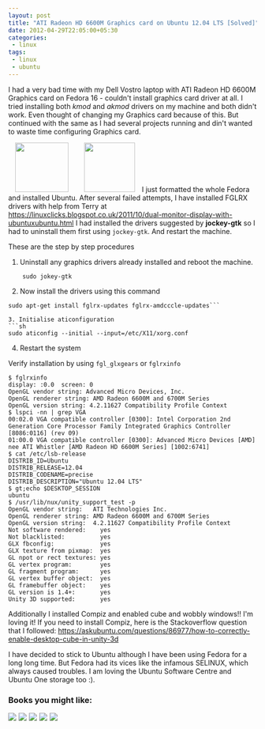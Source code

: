 ```yaml
---
layout: post
title: "ATI Radeon HD 6600M Graphics card on Ubuntu 12.04 LTS [Solved]"
date: 2012-04-29T22:05:00+05:30
categories:
 - linux
tags:
 - linux
 - ubuntu
---
```


I had a very bad time with my Dell Vostro laptop with ATI Radeon HD 6600M Graphics card on Fedora 16 - couldn't install graphics card driver at all. I tried installing both <i>kmod</i> and <i>akmod</i> drivers on my machine and both didn't work. Even thought of changing my Graphics card because of this. But continued with the same as I had several projects running and din't wanted to waste time configuring Graphics card.

<a href="https://4.bp.blogspot.com/-lK0GZvxCS8U/T51vVwcRSTI/AAAAAAAADOY/oQ-ToxwfwpI/s1600/ati-radeon-hd-3800.jpg" imageanchor="1" style="margin-left: 1em; margin-right: 1em;"><img border="0" height="100" src="https://4.bp.blogspot.com/-lK0GZvxCS8U/T51vVwcRSTI/AAAAAAAADOY/oQ-ToxwfwpI/s400/ati-radeon-hd-3800.jpg" width="108" /></a>  <a href="https://1.bp.blogspot.com/-I8YW50FNYNY/T51uH-lyEUI/AAAAAAAADOM/Zv_ZCYZ_rSE/s1600/ubuntu.png" imageanchor="1" style="margin-left: 1em; margin-right: 1em;"><img border="0" height="100" src="https://1.bp.blogspot.com/-I8YW50FNYNY/T51uH-lyEUI/AAAAAAAADOM/Zv_ZCYZ_rSE/s400/ubuntu.png" width="103" /></a>I just formatted the whole Fedora and installed Ubuntu. After several failed attempts, I have installed FGLRX drivers with help from Terry at <a href="https://linuxclicks.blogspot.co.uk/2011/10/dual-monitor-display-with-ubuntuxubuntu.html">https://linuxclicks.blogspot.co.uk/2011/10/dual-monitor-display-with-ubuntuxubuntu.html</a>
I had installed the drivers suggested by <strong>jockey-gtk</strong> so I had to uninstall them first using <code>jockey-gtk</code>. And restart the machine.

These are the step by step procedures

1. Uninstall any graphics drivers already installed and reboot the machine.

```
	sudo jokey-gtk
```

2. Now install the drivers using this command
```
sudo apt-get install fglrx-updates fglrx-amdcccle-updates```

3. Initialise aticonfiguration
```sh
sudo aticonfig --initial --input=/etc/X11/xorg.conf
```

4. Restart the system

Verify installation by using `fgl_glxgears` or `fglrxinfo`

```
$ fglrxinfo
display: :0.0  screen: 0
OpenGL vendor string: Advanced Micro Devices, Inc.
OpenGL renderer string: AMD Radeon 6600M and 6700M Series
OpenGL version string: 4.2.11627 Compatibility Profile Context
$ lspci -nn | grep VGA
00:02.0 VGA compatible controller [0300]: Intel Corporation 2nd Generation Core Processor Family Integrated Graphics Controller [8086:0116] (rev 09)
01:00.0 VGA compatible controller [0300]: Advanced Micro Devices [AMD] nee ATI Whistler [AMD Radeon HD 6600M Series] [1002:6741]
$ cat /etc/lsb-release
DISTRIB_ID=Ubuntu
DISTRIB_RELEASE=12.04
DISTRIB_CODENAME=precise
DISTRIB_DESCRIPTION="Ubuntu 12.04 LTS"
$ gt;echo $DESKTOP_SESSION
ubuntu
$ /usr/lib/nux/unity_support_test -p
OpenGL vendor string:   ATI Technologies Inc.
OpenGL renderer string: AMD Radeon 6600M and 6700M Series
OpenGL version string:  4.2.11627 Compatibility Profile Context
Not software rendered:    yes
Not blacklisted:          yes
GLX fbconfig:             yes
GLX texture from pixmap:  yes
GL npot or rect textures: yes
GL vertex program:        yes
GL fragment program:      yes
GL vertex buffer object:  yes
GL framebuffer object:    yes
GL version is 1.4+:       yes
Unity 3D supported:       yes
```

Additionally I installed Compiz and enabled cube and wobbly windows!! I'm loving it! If you need to install Compiz, here is the Stackoverflow question that I followed: <a href="https://askubuntu.com/questions/86977/how-to-correctly-enable-desktop-cube-in-unity-3d">https://askubuntu.com/questions/86977/how-to-correctly-enable-desktop-cube-in-unity-3d</a>

I have decided to stick to Ubuntu although I have been using Fedora for a long long time. But Fedora had its vices like the infamous SELINUX, which always caused troubles. I am loving the Ubuntu Software Centre and Ubuntu One storage too :).

<div class="my-amazon-links"><h3>Books you might like:</h3><a href="https://www.amazon.com/gp/product/B004Y1NMDI/ref=as_li_ss_il?ie=UTF8&amp;camp=1789&amp;creative=390957&amp;creativeASIN=B004Y1NMDI&amp;linkCode=as2&amp;tag=thelaccur-20"><img border="0" src="https://ws.assoc-amazon.com/widgets/q?_encoding=UTF8&amp;ASIN=B004Y1NMDI&amp;Format=_SL160_&amp;ID=AsinImage&amp;MarketPlace=US&amp;ServiceVersion=20070822&amp;WS=1&amp;tag=thelaccur-20" /></a><img alt="" border="0" height="1" src="https://www.assoc-amazon.com/e/ir?t=thelaccur-20&amp;l=as2&amp;o=1&amp;a=B004Y1NMDI" style="border: none !important; margin: 0px !important;" width="1" />  <a href="https://www.amazon.com/gp/product/B004RYVI0Q/ref=as_li_ss_il?ie=UTF8&amp;camp=1789&amp;creative=390957&amp;creativeASIN=B004RYVI0Q&amp;linkCode=as2&amp;tag=thelaccur-20"><img border="0" src="https://ws.assoc-amazon.com/widgets/q?_encoding=UTF8&amp;ASIN=B004RYVI0Q&amp;Format=_SL160_&amp;ID=AsinImage&amp;MarketPlace=US&amp;ServiceVersion=20070822&amp;WS=1&amp;tag=thelaccur-20" /></a><img alt="" border="0" height="1" src="https://www.assoc-amazon.com/e/ir?t=thelaccur-20&amp;l=as2&amp;o=1&amp;a=B004RYVI0Q" style="border: none !important; margin: 0px !important;" width="1" />  <a href="https://www.amazon.com/gp/product/0596804849/ref=as_li_ss_il?ie=UTF8&amp;camp=1789&amp;creative=390957&amp;creativeASIN=0596804849&amp;linkCode=as2&amp;tag=thelaccur-20"><img border="0" src="https://ws.assoc-amazon.com/widgets/q?_encoding=UTF8&amp;ASIN=0596804849&amp;Format=_SL160_&amp;ID=AsinImage&amp;MarketPlace=US&amp;ServiceVersion=20070822&amp;WS=1&amp;tag=thelaccur-20" /></a><img alt="" border="0" height="1" src="https://www.assoc-amazon.com/e/ir?t=thelaccur-20&amp;l=as2&amp;o=1&amp;a=0596804849" style="border: none !important; margin: 0px !important;" width="1" /> <a href="https://www.amazon.com/gp/product/B00817OWS0/ref=as_li_ss_il?ie=UTF8&amp;camp=1789&amp;creative=390957&amp;creativeASIN=B00817OWS0&amp;linkCode=as2&amp;tag=thelaccur-20"><img border="0" src="https://ws.assoc-amazon.com/widgets/q?_encoding=UTF8&amp;ASIN=B00817OWS0&amp;Format=_SL160_&amp;ID=AsinImage&amp;MarketPlace=US&amp;ServiceVersion=20070822&amp;WS=1&amp;tag=thelaccur-20" /></a><img alt="" border="0" height="1" src="https://www.assoc-amazon.com/e/ir?t=thelaccur-20&amp;l=as2&amp;o=1&amp;a=B00817OWS0" style="border: none !important; margin: 0px !important;" width="1" /> <a href="https://www.amazon.com/gp/product/0133017605/ref=as_li_ss_il?ie=UTF8&amp;camp=1789&amp;creative=390957&amp;creativeASIN=0133017605&amp;linkCode=as2&amp;tag=thelaccur-20"><img border="0" src="https://ws.assoc-amazon.com/widgets/q?_encoding=UTF8&amp;ASIN=0133017605&amp;Format=_SL160_&amp;ID=AsinImage&amp;MarketPlace=US&amp;ServiceVersion=20070822&amp;WS=1&amp;tag=thelaccur-20" /></a><img alt="" border="0" height="1" src="https://www.assoc-amazon.com/e/ir?t=thelaccur-20&amp;l=as2&amp;o=1&amp;a=0133017605" style="border: none !important; margin: 0px !important;" width="1" />
